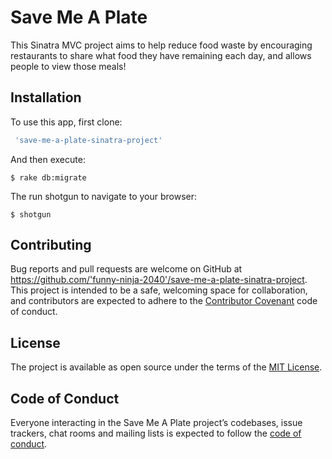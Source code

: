 # Save Me A Plate

This Sinatra MVC project aims to help reduce food waste by encouraging restaurants to share what food they have remaining each day, and allows people to view those meals!

## Installation

To use this app, first clone:

```ruby
 'save-me-a-plate-sinatra-project'
```

And then execute:

    $ rake db:migrate

The run shotgun to navigate to your browser:

    $ shotgun

## Contributing

Bug reports and pull requests are welcome on GitHub at https://github.com/'funny-ninja-2040'/save-me-a-plate-sinatra-project. This project is intended to be a safe, welcoming space for collaboration, and contributors are expected to adhere to the [Contributor Covenant](http://contributor-covenant.org) code of conduct.

## License

The project is available as open source under the terms of the [MIT License](https://opensource.org/licenses/MIT).

## Code of Conduct

Everyone interacting in the Save Me A Plate project’s codebases, issue trackers, chat rooms and mailing lists is expected to follow the [code of conduct](https://github.com/'funny-ninja-2040'/best-hikes-in-norway/blob/master/CODE_OF_CONDUCT.md).
